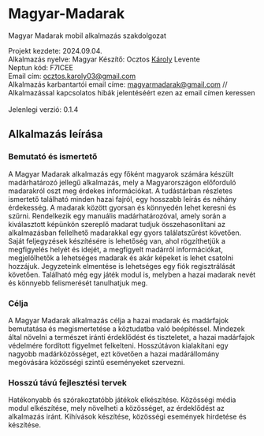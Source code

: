 # Magyar-Madarak
Magyar Madarak mobil alkalmazás szakdolgozat

Projekt kezdete: 2024.09.04.<br>
Alkalmazás nyelve: Magyar 
Készítő: Ocztos <ins>Károly</ins> Levente<br>
Neptun kód: F7ICEE<br>
Email cím: ocztos.karoly03@gmail.com<br>
Alkalmazás karbantartói email címe: magyarmadarak@gmail.com // Alkalmazással kapcsolatos hibák jelentéséért ezen az email címen keressen<br><br>
Jelenlegi verzió: 0.1.4


## Alkalmazás leírása

### Bemutató és ismertető 
A Magyar Madarak alkalmazás egy főként magyarok számára készült madárhatározó jellegű alkalmazás, mely a Magyarországon előforduló madarakról oszt meg érdekes információkat. A tudástárban részletes ismertető található minden hazai fajról, egy hosszabb leírás és néhány érdekesség. A madarak között gyorsan és könnyedén lehet keresni és szűrni. Rendelkezik egy manuális madárhatározóval, amely során a kiválasztott képünkön szereplő madarat tudjuk összehasonlítani az alkalmazásban fellelhető madarakkal egy gyors találatszűrést követően. Saját feljegyzések készítésére is lehetőség van, ahol rögzíthetjük a megfigyelés helyét és idejét, a megfigyelt madárról információkat, megjelölhetők a lehetséges madarak és akár képeket is lehet csatolni hozzájuk. Jegyzeteink elmentése is lehetséges egy fiók regisztrálását követően. Található még egy játék modul is, melyben a hazai madarak nevét és könnyebb felismerését tanulhatjuk meg. 

### Célja
A Magyar Madarak alkalmazás célja a hazai madarak és madárfajok bemutatása és megismertetése a köztudatba való beépítéssel. Mindezek által növelni a természet iránti érdeklődést és tiszteletet, a hazai madárfajok védelmére fordított figyelmet felkelteni. Hosszútávon kialakítani egy nagyobb madárközösséget, ezt követően a hazai madárállomány megóvására közösségi szintű eseményeket szervezni.

### Hosszú távú fejlesztési tervek
Hatékonyabb és szórakoztatóbb játékok elkészítése. 
Közösségi média modul elkészítése, mely növelheti a közösséget, az érdeklődést az alkalmazás iránt. 
Kihívások készítése, közösségi események hirdetése és készítése. 


